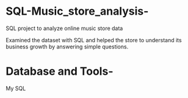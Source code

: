 # SQL-Music_store_analysis-
SQL project to analyze online music store data

Examined the dataset with SQL and helped the store to understand its business growth by answering simple questions.
# Database and Tools-
My SQL

